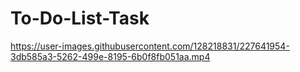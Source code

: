 # To-Do-List-Task

https://user-images.githubusercontent.com/128218831/227641954-3db585a3-5262-499e-8195-6b0f8fb051aa.mp4

